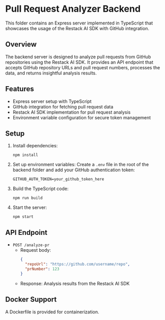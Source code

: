 # Pull Request Analyzer Backend

This folder contains an Express server implemented in TypeScript that showcases the usage of the Restack AI SDK with GitHub integration.

## Overview

The backend server is designed to analyze pull requests from GitHub repositories using the Restack AI SDK. It provides an API endpoint that accepts GitHub repository URLs and pull request numbers, processes the data, and returns insightful analysis results.

## Features

- Express server setup with TypeScript
- GitHub integration for fetching pull request data
- Restack AI SDK implementation for pull request analysis
- Environment variable configuration for secure token management

## Setup

1. Install dependencies:
   ```
   npm install
   ```

2. Set up environment variables:
   Create a `.env` file in the root of the backend folder and add your GitHub authentication token:
   ```
   GITHUB_AUTH_TOKEN=your_github_token_here
   ```

3. Build the TypeScript code:
   ```
   npm run build
   ```

4. Start the server:
   ```
   npm start
   ```

## API Endpoint

- `POST /analyze-pr`
  - Request body:
    ```json
    {
      "repoUrl": "https://github.com/username/repo",
      "prNumber": 123
    }
    ```
  - Response: Analysis results from the Restack AI SDK

## Docker Support

A Dockerfile is provided for containerization.
